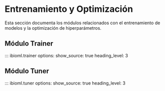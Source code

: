 # Entrenamiento y Optimización

Esta sección documenta los módulos relacionados con el entrenamiento de modelos y la optimización de hiperparámetros.

## Módulo Trainer

::: ibioml.trainer
    options:
      show_source: true
      heading_level: 3

## Módulo Tuner

::: ibioml.tuner
    options:
      show_source: true
      heading_level: 3

